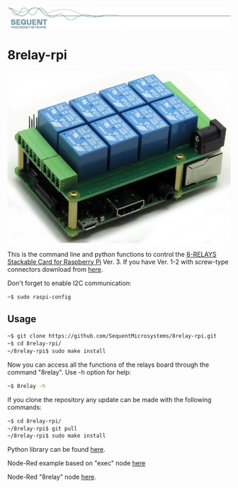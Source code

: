 [![relay8-rpi](readmeres/sequent.jpg)](https://www.sequentmicrosystems.com)

# 8relay-rpi

[![relay8-rpi](readmeres/8-RELAYS.jpg)](https://www.sequentmicrosystems.com)

This is the command line and python functions to control the [8-RELAYS Stackable Card for Raspberry Pi](https://sequentmicrosystems.com/product/raspberry-pi-relays-stackable-card/) Ver. 3. If you have Ver. 1-2 with screw-type connectors download from [here](https://github.com/SequentMicrosystems/relay8-rpi).

Don't forget to enable I2C communication:
```bash
~$ sudo raspi-config
```

## Usage

```bash
~$ git clone https://github.com/SequentMicrosystems/8relay-rpi.git
~$ cd 8relay-rpi/
~/8relay-rpi$ sudo make install
```

Now you can access all the functions of the relays board through the command "8relay". Use -h option for help:
```bash
~$ 8relay -h
```

If you clone the repository any update can be made with the following commands:

```bash
~$ cd 8relay-rpi/  
~/8relay-rpi$ git pull
~/8relay-rpi$ sudo make install
```  

Python library can be found [here](https://github.com/SequentMicrosystems/8relay-rpi/tree/master/python).

Node-Red example based on "exec" node [here](https://github.com/SequentMicrosystems/8relay-rpi/tree/master/node-red)

Node-Red "8relay" node [here](https://github.com/SequentMicrosystems/8relay-rpi/tree/master/node-red-contrib-sm-8relay).
